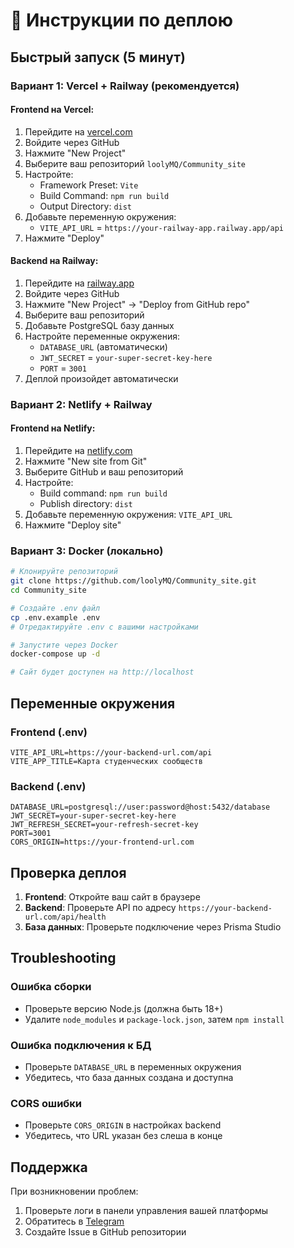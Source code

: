 # 🚀 Инструкции по деплою

## Быстрый запуск (5 минут)

### Вариант 1: Vercel + Railway (рекомендуется)

#### Frontend на Vercel:
1. Перейдите на [vercel.com](https://vercel.com)
2. Войдите через GitHub
3. Нажмите "New Project"
4. Выберите ваш репозиторий `loolyMQ/Community_site`
5. Настройте:
   - Framework Preset: `Vite`
   - Build Command: `npm run build`
   - Output Directory: `dist`
6. Добавьте переменную окружения:
   - `VITE_API_URL` = `https://your-railway-app.railway.app/api`
7. Нажмите "Deploy"

#### Backend на Railway:
1. Перейдите на [railway.app](https://railway.app)
2. Войдите через GitHub
3. Нажмите "New Project" → "Deploy from GitHub repo"
4. Выберите ваш репозиторий
5. Добавьте PostgreSQL базу данных
6. Настройте переменные окружения:
   - `DATABASE_URL` (автоматически)
   - `JWT_SECRET` = `your-super-secret-key-here`
   - `PORT` = `3001`
7. Деплой произойдет автоматически

### Вариант 2: Netlify + Railway

#### Frontend на Netlify:
1. Перейдите на [netlify.com](https://netlify.com)
2. Нажмите "New site from Git"
3. Выберите GitHub и ваш репозиторий
4. Настройте:
   - Build command: `npm run build`
   - Publish directory: `dist`
5. Добавьте переменную окружения: `VITE_API_URL`
6. Нажмите "Deploy site"

### Вариант 3: Docker (локально)

```bash
# Клонируйте репозиторий
git clone https://github.com/loolyMQ/Community_site.git
cd Community_site

# Создайте .env файл
cp .env.example .env
# Отредактируйте .env с вашими настройками

# Запустите через Docker
docker-compose up -d

# Сайт будет доступен на http://localhost
```

## Переменные окружения

### Frontend (.env)
```env
VITE_API_URL=https://your-backend-url.com/api
VITE_APP_TITLE=Карта студенческих сообществ
```

### Backend (.env)
```env
DATABASE_URL=postgresql://user:password@host:5432/database
JWT_SECRET=your-super-secret-key-here
JWT_REFRESH_SECRET=your-refresh-secret-key
PORT=3001
CORS_ORIGIN=https://your-frontend-url.com
```

## Проверка деплоя

1. **Frontend**: Откройте ваш сайт в браузере
2. **Backend**: Проверьте API по адресу `https://your-backend-url.com/api/health`
3. **База данных**: Проверьте подключение через Prisma Studio

## Troubleshooting

### Ошибка сборки
- Проверьте версию Node.js (должна быть 18+)
- Удалите `node_modules` и `package-lock.json`, затем `npm install`

### Ошибка подключения к БД
- Проверьте `DATABASE_URL` в переменных окружения
- Убедитесь, что база данных создана и доступна

### CORS ошибки
- Проверьте `CORS_ORIGIN` в настройках backend
- Убедитесь, что URL указан без слеша в конце

## Поддержка

При возникновении проблем:
1. Проверьте логи в панели управления вашей платформы
2. Обратитесь в [Telegram](https://t.me/a_attuu)
3. Создайте Issue в GitHub репозитории
